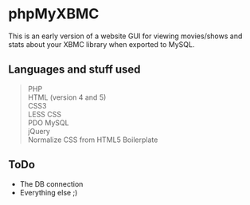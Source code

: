 # phpMyXBMC  
This is an early version of a website GUI for viewing movies/shows and stats about your XBMC library when exported to MySQL.  

## Languages and stuff used  
> PHP  
> HTML (version 4 and 5)  
> CSS3  
> LESS CSS  
> PDO MySQL  
> jQuery  
> Normalize CSS from HTML5 Boilerplate  

## ToDo  
* The DB connection  
* Everything else ;)